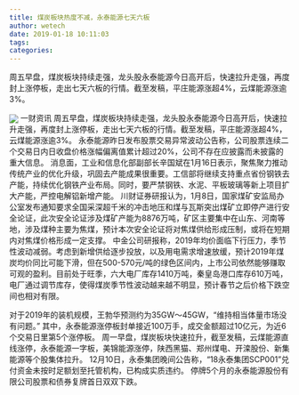 ```yaml
---
title: 煤炭板块热度不减，永泰能源七天六板
author: wetech
date: 2019-01-18 10:11:03
tags: 
categories: 
---
```

周五早盘，煤炭板块持续走强，龙头股永泰能源今日高开后，快速拉升走强，再度封上涨停板，走出七天六板的行情。截至发稿，平庄能源涨超4%，云煤能源涨逾3%。
<!-- more -->
<img align="center" border="0" src="https://imgcdn.yicai.com/uppics/images/2019/01/1c20d7c98e5d17d59dbfdfb35ab52836.jpg" />
一财资讯
周五早盘，煤炭板块持续走强，龙头股永泰能源今日高开后，快速拉升走强，再度封上涨停板，走出七天六板的行情。截至发稿，平庄能源涨超4%，云煤能源涨逾3%。
永泰能源昨日发布股票交易异常波动公告称，公司股票连续二个交易日内日收盘价格涨幅偏离值累计超过20%，公司不存在应披露而未披露的重大信息。
消息面，工业和信息化部副部长辛国斌在1月16日表示，聚焦聚力推动传统产业的优化升级，巩固去产能成果很重要。工信部将继续支持重点省份钢铁去产能，持续优化钢铁产业布局。同时，要严禁钢铁、水泥、平板玻璃等新上项目扩大产能，严控电解铝新增产能。
川财证券研报认为，1月8日，国家煤矿安监局办公室发布通知要求全国采深超千米的冲击地压和煤与瓦斯突出煤矿立即停产进行安全论证，此次安全论证涉及煤矿产能为8876万吨，矿区主要集中在山东、河南等地，涉及煤种主要为焦煤，预计本次安全论证将对焦煤供给形成压制，或将在短期内对焦煤价格形成一定支撑。
中金公司研报称，2019年均价面临下行压力，季节性波动减弱。考虑到新增供给逐步投放，以及用电需求增速放缓，预计2019年煤炭均价同比可能下滑，但在500-570元/吨的绿色区间内，上市公司依然能够赚取可观的盈利。目前处于旺季，六大电厂库存1410万吨，秦皇岛港口库存610万吨，电厂通过调节库存，使得煤炭季节性波动越来越不明显，预计春节之后价格下跌空间也相对有限。
 
 
对于2019年的装机规模，王勃华预测约为35GW～45GW，“维持相当体量市场没有问题。”
其中，永泰能源涨停板封单接近100万手，成交金额超过10亿元，为近6个交易日里第5个涨停板。
周一早盘，煤炭板块快速拉升，截至发稿，云煤能源直线涨停，永泰能源一字板，美锦能源涨停，陕西黑猫、郑州煤电、开滦股份、新集能源等个股集体拉升。
12月10日，永泰集团晚间公告称，“18永泰集团SCP001”兑付资金未按时足额划至托管机构，已构成实质违约。
停牌5个月的永泰能源股份有限公司股票和债券复牌首日双双下跌。
